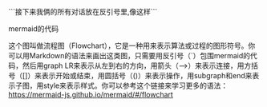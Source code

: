 \```接下来我俩的所有对话放在反引号里,像这样```

mermaid的代码

这个图叫做流程图（Flowchart），它是一种用来表示算法或过程的图形符号。你可以用Markdown的语法来画出这类图，只需要用反引号（`）包围mermaid的代码，然后用graph LR来表示从左到右的方向，用箭头（–>）来表示连接，用方括号（[]）来表示开始或结束，用圆括号（()）来表示操作，用subgraph和end来表示子图，用style来表示样式。你可以参考这个链接来学习更多的语法：https://mermaid-js.github.io/mermaid/#/flowchart